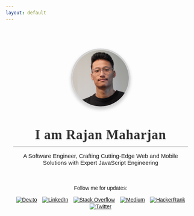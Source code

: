 ```yaml
---
layout: default
---
```


<link rel="icon" href="/favicon.ico" type="image/x-icon" />
<link rel="apple-touch-icon" sizes="180x180" href="/apple-touch-icon.png">
<link rel="icon" type="image/png" sizes="32x32" href="/favicon-32x32.png">
<link rel="icon" type="image/png" sizes="16x16" href="/favicon-16x16.png">
<link rel="manifest" href="/site.webmanifest">
<link href="https://fonts.googleapis.com/css2?family=Poppins:wght@400;600&display=swap" rel="stylesheet">

<div class="main-content">

  <!-- Profile Picture -->
  <div class="profile-picture">
    <img src="/assets/profile.jpg" alt="Rajan Maharjan" />
  </div>

  <h1>I am Rajan Maharjan</h1>
  <p>A Software Engineer, Crafting Cutting-Edge Web and Mobile Solutions with Expert JavaScript Engineering</p>

  <!-- Social Media Links -->
  <p class="follow-social-title">Follow me for updates:</p>

  <div class="social-icons">
    <a href="https://dev.to/{{ site.devto_username }}" target="_blank"><img src="https://raw.githubusercontent.com/rahuldkjain/github-profile-readme-generator/master/src/images/icons/Social/devto.svg" alt="Dev.to" height="30" width="40" /></a>
    <a href="https://linkedin.com/in/{{ site.linkedin_username }}" target="_blank"><img src="https://raw.githubusercontent.com/rahuldkjain/github-profile-readme-generator/master/src/images/icons/Social/linked-in-alt.svg" alt="LinkedIn" height="30" width="40" /></a>
    <a href="https://stackoverflow.com/users/{{ site.stackoverflow_userid }}" target="_blank"><img src="https://raw.githubusercontent.com/rahuldkjain/github-profile-readme-generator/master/src/images/icons/Social/stack-overflow.svg" alt="Stack Overflow" height="30" width="40" /></a>
    <a href="https://medium.com/@{{ site.medium_username }}" target="_blank"><img src="https://raw.githubusercontent.com/rahuldkjain/github-profile-readme-generator/master/src/images/icons/Social/medium.svg" alt="Medium" height="30" width="40" /></a>
    <a href="https://www.hackerrank.com/{{ site.hackerrank_username }}" target="_blank"><img src="https://raw.githubusercontent.com/rahuldkjain/github-profile-readme-generator/master/src/images/icons/Social/hackerrank.svg" alt="HackerRank" height="30" width="40" /></a>
    <a href="https://twitter.com/{{ site.twitter_username }}" target="_blank"><img src="https://raw.githubusercontent.com/rahuldkjain/github-profile-readme-generator/master/src/images/icons/Social/twitter.svg" alt="Twitter" height="30" width="40" /></a>
  </div>
</div>

<style>

  body {
      font-family: 'Poppins', sans-serif;
  }

  .main-content {
    text-align: center;
    margin-top: 50px;
    font-family: 'Poppins', sans-serif;
    max-width: 600px;
    margin: 50px auto;
    padding: 20px;
  }
  
  .profile-picture {
    text-align: center; /* Center the profile picture */
    margin-bottom: 20px; /* Space between the picture and the following content */
  }

  .profile-picture img {
    width: 150px; /* Adjust as needed */
    height: 150px; /* Ensure the height matches the width for a perfect circle */
    border-radius: 50%; /* Makes the image circular */
    object-fit: cover; /* Ensures the image covers the area without distortion */
    border: 4px solid #d3d3d3; /* Gray border */
    box-shadow: 0 4px 8px rgba(0, 0, 0, 0.2); /* Gray shadow */
  }

  h1 {
    font-family: 'Lora', serif;
    font-size: 2.5em; /* Larger font size */
    color: #333; /* Darker color for better contrast */
    text-align: center; /* Center align the header */
    margin-bottom: 10px; /* Space below the header */
    border-bottom: 2px solid #d3d3d3; /* Gray underline */
    padding-bottom: 10px; /* Space between text and underline */
    letter-spacing: 1px; /* Slightly increase letter spacing */
  }

  p {
    font-size: 1.1em;
  }

  .follow-social-title {
    font-size: 1em;
    margin-top: 50px;
   }

  .social-icons img {
    margin: 0 5px;
    vertical-align: middle;
  }
</style>
